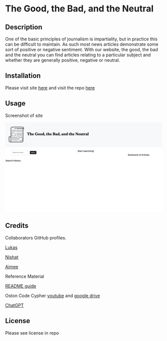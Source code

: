 # The Good, the Bad, and the Neutral 

## Description

One of the basic principles of journalism is impartiality, but in practice this can be difficult to maintain. As such most news articles demonstrate some sort of positive or negative sentiment. With our website, the good, the bad and the neutral you can find articles relating to a particular subject and whether they are generally positive, negative or neutral. 


## Installation

Please visit site [here](https://aimeedarling.github.io/GBN/) and visit the repo [here](https://github.com/aimeedarling/GBN)

## Usage

Screenshot of site

![alt text = "screenshot"](assets/images/screenshot.jpg)

## Credits

Collaborators  GitHub profiles.

[Lukas](https://github.com/mastalukeremix) 

[Nishat](https://github.com/NishatMiah) 

[Aimee](https://github.com/aimeedarling)


Reference Material

[README guide](https://coding-boot-camp.github.io/full-stack/github/professional-readme-guide)

Oston Code Cypher [youtube](https://www.youtube.com/watch?v=hfKzh0IhtpY) and [google drive](https://drive.google.com/drive/folders/1mAsmbneFg4rJlkAeSg1JtVyUyOwMvF7e)

[ChatGPT](https://openai.com/blog/chatgpt)



## License
Please see license in repo
